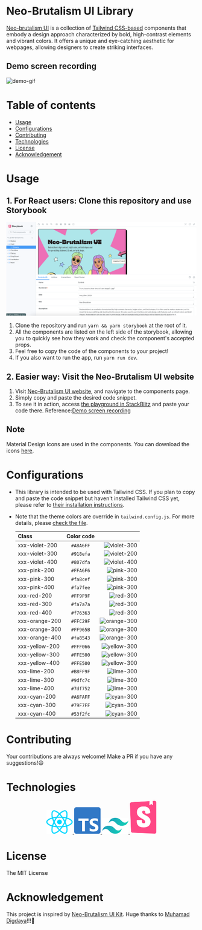 # Neo-Brutalism UI Library

[Neo-brutalism UI](https://neo-brutalism-ui-library.vercel.app/) is a collection of [Tailwind CSS-based](https://tailwindcss.com/) components that embody a design approach characterized by bold, high-contrast elements and vibrant colors. It offers a unique and eye-catching aesthetic for webpages, allowing designers to create striking interfaces.

## Demo screen recording

![demo-gif](./public/neo-brutalism-ui-demo.gif)

# Table of contents

- [Usage](#usage)
- [Configurations](#configurations)
- [Contributing](#contributing)
- [Technologies](#technologies)
- [License](#license)
- [Acknowledgement](#acknowledgement)

# Usage

## 1. For React users: Clone this repository and use Storybook

![storybook-gif](./public/neo-brutalism-storybook-demo.png)

1. Clone the repository and run `yarn && yarn storybook` at the root of it.
2. All the components are listed on the left side of the storybook, allowing you to quickly see how they work and check the component's accepted props.
3. Feel free to copy the code of the components to your project!
4. If you also want to run the app, run `yarn run dev`.

## 2. Easier way: Visit the Neo-Brutalism UI website

1. Visit [Neo-Brutalism UI website](https://neo-brutalism-ui-library.vercel.app/), and navigate to the components page.
2. Simply copy and paste the desired code snippet.
3. To see it in action, access [the playground in StackBlitz](https://stackblitz.com/edit/tailwindcss-a14rd1?file=index.html) and paste your code there.
   Reference:[Demo screen recording](#demo-screen-recording)

## Note

Material Design Icons are used in the components. You can download the icons [here](https://www.figma.com/community/plugin/740272380439725040/Material-Design-Icons).

# Configurations

- This library is intended to be used with Tailwind CSS. If you plan to copy and paste the code snippet but haven't installed Tailwind CSS yet, please refer to [their installation instructions](https://tailwindcss.com/docs/installation).
- Note that the theme colors are override in `tailwind.config.js`. For more details, please [check the file](./tailwind.config.js).

  | Class          | Color code |                                                          |
  | -------------- | :--------: | -------------------------------------------------------: |
  | xxx-violet-200 | `#A8A6FF`  | ![violet-300](https://readme-swatches.vercel.app/A8A6FF) |
  | xxx-violet-300 | `#918efa`  | ![violet-200](https://readme-swatches.vercel.app/918efa) |
  | xxx-violet-400 | `#807dfa`  | ![violet-400](https://readme-swatches.vercel.app/FFA6F6) |
  | xxx-pink-200   | `#FFA6F6`  |   ![pink-300](https://readme-swatches.vercel.app/FFA6F6) |
  | xxx-pink-300   | `#fa8cef`  |   ![pink-300](https://readme-swatches.vercel.app/fa8cef) |
  | xxx-pink-400   | `#fa7fee`  |   ![pink-300](https://readme-swatches.vercel.app/fa7fee) |
  | xxx-red-200    | `#FF9F9F`  |    ![red-300](https://readme-swatches.vercel.app/FF9F9F) |
  | xxx-red-300    | `#fa7a7a`  |    ![red-300](https://readme-swatches.vercel.app/fa7a7a) |
  | xxx-red-400    | `#f76363`  |    ![red-300](https://readme-swatches.vercel.app/f76363) |
  | xxx-orange-200 | `#FFC29F`  | ![orange-300](https://readme-swatches.vercel.app/FFC29F) |
  | xxx-orange-300 | `#FF965B`  | ![orange-300](https://readme-swatches.vercel.app/FF965B) |
  | xxx-orange-400 | `#fa8543`  | ![orange-300](https://readme-swatches.vercel.app/fa8543) |
  | xxx-yellow-200 | `#FFF066`  | ![yellow-300](https://readme-swatches.vercel.app/FFF066) |
  | xxx-yellow-300 | `#FFE500`  | ![yellow-300](https://readme-swatches.vercel.app/FFE500) |
  | xxx-yellow-400 | `#FFE500`  | ![yellow-300](https://readme-swatches.vercel.app/FFE500) |
  | xxx-lime-200   | `#B8FF9F`  |   ![lime-300](https://readme-swatches.vercel.app/B8FF9F) |
  | xxx-lime-300   | `#9dfc7c`  |   ![lime-300](https://readme-swatches.vercel.app/9dfc7c) |
  | xxx-lime-400   | `#7df752`  |   ![lime-300](https://readme-swatches.vercel.app/7df752) |
  | xxx-cyan-200   | `#A6FAFF`  |   ![cyan-300](https://readme-swatches.vercel.app/A6FAFF) |
  | xxx-cyan-300   | `#79F7FF`  |   ![cyan-300](https://readme-swatches.vercel.app/79F7FF) |
  | xxx-cyan-400   | `#53f2fc`  |   ![cyan-300](https://readme-swatches.vercel.app/53f2fc) |

# Contributing

Your contributions are always welcome! Make a PR if you have any suggestions!:smile:

# Technologies

<div align="center">
<a href="https://react.dev/" target="_blank">
  <img width="70" alt="react-logo" src="./public/react.svg" />
</a>
<a href="https://www.typescriptlang.org/" target="_blank">
  <img width="70" alt="typescript-logo" src="./public/typescript-icon.svg" />
</a>
<a href="https://tailwindcss.com/" target="_blank">
  <img width="70" alt="tailwind-css-logo" src="./public/tailwindcss-icon.svg" />
</a>
<a href="https://storybook.js.org/" target="_blank">
  <img width="70" alt="storybook-logo" src="./public/storybook-icon.svg" />
</a>
</div>

# License

The MIT License

# Acknowledgement

This project is inspired by [Neo-Brutalism UI Kit](https://www.figma.com/community/file/1209478811951634271).
Huge thanks to [Muhamad Digdaya](https://www.figma.com/@muhamaddigdaya)!!!:star_struck:
